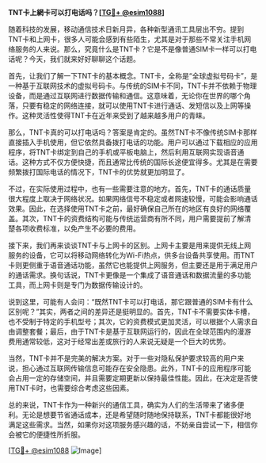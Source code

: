 **TNT卡上網卡可以打电话吗？[[TG💪+ @esim1088](https://t.me/s/esim1088)]**

随着科技的发展，移动通信技术日新月异，各种新型通讯工具层出不穷。提到TNT卡和上网卡，很多人可能会感到有些陌生，尤其是对于那些不常关注手机网络服务的人来说。那么，究竟什么是TNT卡？它是不是像普通SIM卡一样可以打电话呢？今天，我们就来好好聊聊这个话题。

首先，让我们了解一下TNT卡的基本概念。TNT卡，全称是“全球虚拟号码卡”，是一种基于互联网技术的虚拟号码卡。与传统的SIM卡不同，TNT卡并不依赖于物理设备，而是通过互联网进行数据传输和通信。这意味着，无论你在世界的哪个角落，只要有稳定的网络连接，就可以使用TNT卡进行通话、发短信以及上网等操作。这种灵活性使得TNT卡在近年来受到了越来越多用户的青睐。

那么，TNT卡真的可以打电话吗？答案是肯定的。虽然TNT卡不像传统SIM卡那样直接插入手机使用，但它依然具备拨打电话的功能。用户可以通过下载相应的应用程序，将TNT卡绑定到自己的手机或平板电脑上，然后利用互联网实现语音通话。这种方式不仅方便快捷，而且通常比传统的国际长途便宜得多。尤其是在需要频繁拨打国际电话的情况下，TNT卡的优势就更加明显了。

不过，在实际使用过程中，也有一些需要注意的地方。首先，TNT卡的通话质量很大程度上取决于网络状况。如果网络信号不稳定或者网速较慢，可能会影响通话效果。因此，在选择使用TNT卡之前，最好确保自己所在的地区有良好的网络覆盖。其次，TNT卡的资费结构可能与传统运营商有所不同，用户需要提前了解清楚各项收费标准，以免产生不必要的费用。

接下来，我们再来谈谈TNT卡与上网卡的区别。上网卡主要是用来提供无线上网服务的设备，它可以将移动网络转化为Wi-Fi热点，供多台设备共享使用。而TNT卡则更侧重于语音通话功能，虽然它也能提供上网服务，但主要还是用于满足用户的通话需求。换句话说，TNT卡更像是一个集成了语音通话和数据流量的多功能工具，而上网卡则是专门为数据传输设计的。

说到这里，可能有人会问：“既然TNT卡可以打电话，那它跟普通的SIM卡有什么区别呢？”其实，两者之间的差异还是挺明显的。首先，TNT卡不需要实体卡槽，也不受制于特定的手机型号；其次，它的资费模式更加灵活，可以根据个人需求自由调整套餐；最后，由于TNT卡是基于互联网运行的，因此在全球范围内的漫游费用通常较低，这对于经常出差或旅行的人来说无疑是一个巨大的优势。

当然，TNT卡并不是完美的解决方案。对于一些对隐私保护要求较高的用户来说，担心通过互联网传输信息可能存在安全隐患。此外，TNT卡的应用程序可能会占用一定的存储空间，并且需要定期更新以保持最佳性能。因此，在决定是否使用TNT卡时，也需要综合考虑这些因素。

总的来说，TNT卡作为一种新兴的通信工具，确实为人们的生活带来了诸多便利。无论是想要节省通话成本，还是希望随时随地保持联系，TNT卡都能很好地满足这些需求。当然，如果你对这项服务感兴趣的话，不妨亲自尝试一下，相信你会被它的便捷性所折服。

[[TG💪+ @esim1088](https://t.me/s/esim1088) ![Image](https://i.postimg.cc/4NQfJmqS/Snipaste-2025-05-13-00-14-12.png)]